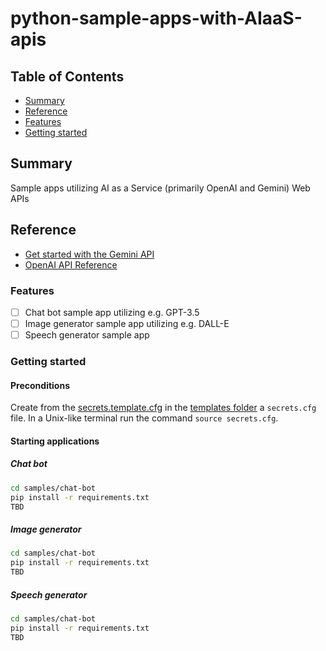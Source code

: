 # python-sample-apps-with-AIaaS-apis

## Table of Contents

+ [Summary](#summary)
+ [Reference](#reference)
+ [Features](#features)
+ [Getting started](#getting-started)

## Summary

Sample apps utilizing AI as a Service (primarily OpenAI and Gemini) Web APIs

## Reference

- [Get started with the Gemini API](https://ai.google.dev/docs)
- [OpenAI API Reference](https://platform.openai.com/docs/api-reference/introduction)

### Features

- [ ] Chat bot sample app utilizing e.g. GPT-3.5
- [ ] Image generator sample app utilizing e.g. DALL-E
- [ ] Speech generator sample app

### Getting started

#### Preconditions

Create from the [secrets.template.cfg](./templates/secrets.template.cfg) in the [templates folder](./templates/) a `secrets.cfg` file.
In a Unix-like terminal run the command `source secrets.cfg`.

#### Starting applications

##### Chat bot

```sh
cd samples/chat-bot
pip install -r requirements.txt
TBD
```

##### Image generator

```sh
cd samples/chat-bot
pip install -r requirements.txt
TBD
```

##### Speech generator

```sh
cd samples/chat-bot
pip install -r requirements.txt
TBD
```